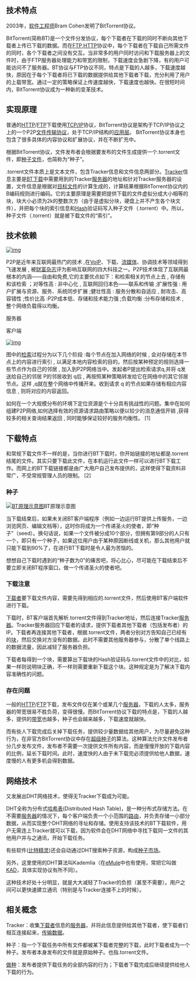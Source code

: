 ## 技术特点

2003年，[软件工程师](https://baike.baidu.com/item/%E8%BD%AF%E4%BB%B6%E5%B7%A5%E7%A8%8B%E5%B8%88)Bram Cohen发明了BitTorrent协议。

BitTorrent(简称BT)是一个文件分发协议，每个下载者在下载的同时不断向其他下载者上传已下载的数据。而在[FTP](https://baike.baidu.com/item/FTP/13839),[HTTP](https://baike.baidu.com/item/HTTP)协议中，每个下载者在下载自己所需文件的同时，各个下载者之间没有交互。当非常多的用户同时访问和下载服务器上的文件时，由于FTP服务器处理能力和带宽的限制，下载速度会急剧下降，有的用户可能访问不了服务器。BT协议与FTP协议不同，特点是下载的人越多，下载速度越快，原因在于每个下载者将已下载的数据提供给其他下载者下载，充分利用了用户的上载带宽。通过一定的策略保证上传速度越快，下载速度也越快。在很短时间内，BitTorrent协议成为一种新的变革技术。

## 实现原理

普通的[HTTP](https://baike.baidu.com/item/HTTP)/[FTP](https://baike.baidu.com/item/FTP)下载使用[TCP/IP](https://baike.baidu.com/item/TCP%2FIP)协议，BitTorrent协议是架构于TCP/IP协议之上的一个P2P[文件传输协议](https://baike.baidu.com/item/%E6%96%87%E4%BB%B6%E4%BC%A0%E8%BE%93%E5%8D%8F%E8%AE%AE)，处于TCP/IP结构的[应用层](https://baike.baidu.com/item/%E5%BA%94%E7%94%A8%E5%B1%82)。 BitTorrent协议本身也包含了很多具体的内容协议和扩展协议，并在不断扩充中。

根据BitTorrent协议，文件发布者会根据要发布的文件生成提供一个.torrent文件，即[种子文件](https://baike.baidu.com/item/%E7%A7%8D%E5%AD%90%E6%96%87%E4%BB%B6)，也简称为“种子”。

.torrent文件本质上是文本文件，包含Tracker信息和文件信息两部分。[Tracker](https://baike.baidu.com/item/Tracker)信息主要是[BT下载](https://baike.baidu.com/item/BT%E4%B8%8B%E8%BD%BD)中需要用到的Tracker[服务器](https://baike.baidu.com/item/%E6%9C%8D%E5%8A%A1%E5%99%A8)的地址和针对Tracker服务器的设置，文件信息是根据对[目标文件](https://baike.baidu.com/item/%E7%9B%AE%E6%A0%87%E6%96%87%E4%BB%B6)的计算生成的，计算结果根据BitTorrent协议内的B编码规则进行编码。它的主要原理是需要把提供下载的文件虚拟分成大小相等的块，块大小必须为2k的整数次方（由于是虚拟分块，硬盘上并不产生各个块文件），并把每个块的索引信息和[Hash](https://baike.baidu.com/item/Hash)验证码写入种子文件（.torrent）中。所以，种子文件（.torrent）就是被下载文件的“索引”。

## 技术依赖

[![img](http://b.hiphotos.baidu.com/baike/s%3D220/sign=6b635611a1d3fd1f3209a538004f25ce/aa18972bd40735fa0f258b8697510fb30f24083c.jpg)](https://baike.baidu.com/pic/BitTorrent/142795/0/aa18972bd40735fa0f258b8697510fb30f24083c?fr=lemma&ct=single)

P2P是近年来互联网最热门的技术 ,在[VoIP](https://baike.baidu.com/item/VoIP)、下载、[流媒体](https://baike.baidu.com/item/%E6%B5%81%E5%AA%92%E4%BD%93)、协调技术等领域得到飞速发展 , 被[财富杂志](https://baike.baidu.com/item/%E8%B4%A2%E5%AF%8C%E6%9D%82%E5%BF%97)评为影响互联网的四大科技之一。P2P技术体现了互联网最根本的内涵——自由和免费,它的主要优点如下：和检索相关的节点上去 , 存储有和该检索 ；对等性高 : 非中心化 , 互联网回归本色——联系和传输 ;扩展性强 : 用户扩展与资源、服务、系统同步扩展 ;健壮性高 : 服务分散和自适应 , 耐攻击、高容错性 ;性价比高 :P2P成本低、存储和技术能力强 ;负载均衡 :分布存储和技术 , 整个网络负载得以均衡。

服务器

客户端

[![img](http://f.hiphotos.baidu.com/baike/s%3D220/sign=303983844e10b912bbc1f1fcf3fdfcb5/aa64034f78f0f73652eb883e0355b319ebc413fc.jpg)](https://baike.baidu.com/pic/BitTorrent/142795/0/aa64034f78f0f73652eb883e0355b319ebc413fc?fr=lemma&ct=single)

图中的[检索](https://baike.baidu.com/item/%E6%A3%80%E7%B4%A2)过程分为以下几个阶段 :每个节点在加入网络的时候 , 会对存储在本节点上的内容进行索引 , 以满足本地内容检索的目的。然后按某种预定的规则选择一些节点作为自己的邻居 , 加入到P2P网络当中。发起者P提出检索请求q,并将 q发送给自己的邻居 P的邻居收到 q后 , 再按照某种策略转发给它在网络中的其它邻居节点。这样 ,q就在整个网络中传播开来。收到请求 q 的节点如果存储有相应内容信息 , 则将对应的内容返回。

如何在一个大规模分布的环境下定位资源是个十分具有挑战性的问题。集中在如何组建P2P网络,如何选择有效的资源请求路由策略以便以较少的消息通信开销 ,获得较多的相关查询结果返回 , 同时能够保证较好的服务均衡性。 [1] 

## 下载特点

和常规下载文件不一样的是，当你进行BT下载时，你开始链接的地址都是.torrent结尾的文件。其实只要下载此文件，在本机运行此文件一样可以进行BT下载工作。而网上的BT下载链接都是由广大用户自己发布提供的，这样使得下载资料非常广，不受常规管理人员的限制。 [2] 

### 种子

[![BT原理示意图](http://b.hiphotos.baidu.com/baike/s%3D220/sign=872975ac0a7b020808c938e352d9f25f/d8f9d72a6059252d3d05400d349b033b5bb5b9ad.jpg)](https://baike.baidu.com/pic/BitTorrent/142795/0/b3508d135951a2b96538dbce?fr=lemma&ct=single)BT原理示意图

当下载结束后，如果未关闭BT客户端程序（例如一边运行BT提供上传服务，一边浏览网页、编辑文档等），这时你将成为一个传递圣火的使者，即“种子”（seed）。换句话说，如果一个文件被分成10个部分，但拥有第9部分的人只有一个，即只有一个种子，如果这位用户由于某种原因断线或关机，那么其他用户就只能下载到90%了，在进行BT下载时是令人最为苦恼的。

想想自己下载时遇到的“种子数为0”的痛苦吧，将心比心，尽可能在下载结束后不要立即关闭BT程序窗口，做一个传递圣火的使者吧。

### 下载注意

[下载者](https://baike.baidu.com/item/%E4%B8%8B%E8%BD%BD%E8%80%85)要下载文件内容，需要先得到相应的.torrent文件，然后使用BT客户端软件进行下载。

下载时，BT客户端首先解析.torrent文件得到Tracker地址，然后连接Tracker[服务器](https://baike.baidu.com/item/%E6%9C%8D%E5%8A%A1%E5%99%A8)。Tracker服务器回应下载者的请求，提供下载者其他下载者（包括发布者）的IP。下载者再连接其他下载者，根据.torrent文件，两者分别对方告知自己已经有的[块](https://baike.baidu.com/item/%E5%9D%97/13684986)，然后交换对方没有的数据。此时不需要其他服务器参与，分散了单个线路上的数据流量，因此减轻了服务器负担。

下载者每得到一个块，需要算出下载块的Hash验证码与.torrent文件中的对比，如果一样则说明块正确，不一样则需要重新下载这个块。这种规定是为了解决下载内容准确性的问题。

### 存在问题

一般的[HTTP](https://baike.baidu.com/item/HTTP)/[FTP](https://baike.baidu.com/item/FTP)下载，发布文件仅在某个或某几个[服务器](https://baike.baidu.com/item/%E6%9C%8D%E5%8A%A1%E5%99%A8)，下载的人太多，服务器的带宽很易不胜负荷，变得很慢。而BitTorrent协议下载的特点是，下载的人越多，提供的[带宽](https://baike.baidu.com/item/%E5%B8%A6%E5%AE%BD)也越多，种子也会越来越多，下载速度就越快。

而有些人下载完成后关掉下载任务，提供较少量数据给其他用户，为尽量避免这种行为，在非官方BitTorrent协议中存在[超级种子](https://baike.baidu.com/item/%E8%B6%85%E7%BA%A7%E7%A7%8D%E5%AD%90)的算法。这种算法允许文件发布者分几步发布文件，发布者不需要一次提供文件所有内容，而是慢慢开放的下载内容的比例，延长下载时间。此时，速度快的人由于未下载完必须提供给他人数据，速度慢的人有更多机会得到数据。

## 网络技术

又发展出DHT网络技术，使得无Tracker下载成为可能。

DHT全称为分布式[哈希表](https://baike.baidu.com/item/%E5%93%88%E5%B8%8C%E8%A1%A8)(Distributed Hash Table)，是一种分布式存储方法。在不需要[服务器](https://baike.baidu.com/item/%E6%9C%8D%E5%8A%A1%E5%99%A8)的情况下，每个客户端负责一个小范围的[路由](https://baike.baidu.com/item/%E8%B7%AF%E7%94%B1)，并负责存储一小部分数据，从而实现整个DHT网络的寻址和存储。使用支持该技术的BT下载软件，用户无需连上Tracker就可以下载，因为软件会在DHT网络中寻找下载同一文件的其他用户并与之通讯，开始下载任务。

有些软件([比特精灵](https://baike.baidu.com/item/%E6%AF%94%E7%89%B9%E7%B2%BE%E7%81%B5))还会自动通过DHT搜索种子资源，构成[种子市场](https://baike.baidu.com/item/%E7%A7%8D%E5%AD%90%E5%B8%82%E5%9C%BA)。

另外，这里使用的DHT算法叫Kademlia（在[eMule](https://baike.baidu.com/item/eMule)中也有使用，常把它叫做[KAD](https://baike.baidu.com/item/KAD)，具体实现协议有所不同）。

这种技术好处十分明显，就是大大减轻了Tracker的负担（甚至不需要）。用户之间可以更快速建立通讯（特别是与Tracker连接不上的时候）。

## 相关概念

Tracker：收集[下载者](https://baike.baidu.com/item/%E4%B8%8B%E8%BD%BD%E8%80%85)信息的[服务器](https://baike.baidu.com/item/%E6%9C%8D%E5%8A%A1%E5%99%A8)，并将此信息提供给其他下载者，使下载者们相互连接起来，[传输数据](https://baike.baidu.com/item/%E4%BC%A0%E8%BE%93%E6%95%B0%E6%8D%AE)。

种子：指一个下载任务中所有文件都被某下载者完整的下载，此时下载者成为一个种子。发布者本身发布的文件就是原始种子。也指.torrent文件。

[做种](https://baike.baidu.com/item/%E5%81%9A%E7%A7%8D)：发布者提供下载任务的全部内容的行为；下载者下载完成后继续提供给他人下载的行为。